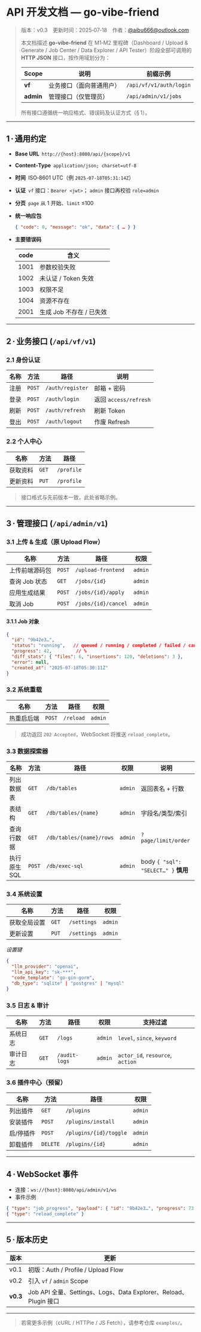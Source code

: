 # API 开发文档 — go-vibe-friend

> 版本：v0.3 更新时间：2025‑07‑18 作者：[@aibu666@outlook.com](https://github.com/wssab314)
>
> 本文档描述 **go‑vibe‑friend** 在 M1‑M2 里程碑（Dashboard / Upload & Generate / Job Center / Data Explorer / API Tester）阶段全部可调用的 **HTTP JSON** 接口，按作用域划分为：
>
> | Scope     | 说明           | 前缀示例                    |
> | --------- | ------------ | ----------------------- |
> | **vf**    | 业务接口（面向普通用户） | `/api/vf/v1/auth/login` |
> | **admin** | 管理接口（仅管理员）   | `/api/admin/v1/jobs`    |
>
> 所有接口遵循统一响应格式、错误码及认证方式（§ 1）。

---

## 1 · 通用约定

* **Base URL** `http://{host}:8080/api/{scope}/v1`
* **Content‑Type** `application/json; charset=utf‑8`
* **时间** ISO‑8601 UTC（例 `2025‑07‑18T05:31:14Z`）
* **认证** `vf` 接口：`Bearer <jwt>`； `admin` 接口再校验 `role=admin`
* **分页** `page` 从 1 开始、`limit` ≤100
* **统一响应包**

  ```json
  { "code": 0, "message": "ok", "data": { … } }
  ```
* **主要错误码**

  | code | 含义               |
    | ---- | ---------------- |
  | 1001 | 参数校验失败           |
  | 1002 | 未认证 / Token 失效   |
  | 1003 | 权限不足             |
  | 1004 | 资源不存在            |
  | 2001 | 生成 Job 不存在 / 已失效 |

---

## 2 · 业务接口 (`/api/vf/v1`)

### 2.1 身份认证

| 名称 | 方法     | 路径               | 说明                  |
| -- | ------ | ---------------- | ------------------- |
| 注册 | `POST` | `/auth/register` | 邮箱 + 密码             |
| 登录 | `POST` | `/auth/login`    | 返回 `access/refresh` |
| 刷新 | `POST` | `/auth/refresh`  | 刷新 Token            |
| 登出 | `POST` | `/auth/logout`   | 作废 Refresh          |

### 2.2 个人中心

| 名称   | 方法    | 路径         |
| ---- | ----- | ---------- |
| 获取资料 | `GET` | `/profile` |
| 更新资料 | `PUT` | `/profile` |

> 接口格式与先前版本一致，此处省略示例。

---

## 3 · 管理接口 (`/api/admin/v1`)

### 3.1 上传 & 生成（原 Upload Flow）

| 名称        | 方法     | 路径                  | 权限      |
| --------- | ------ | ------------------- | ------- |
| 上传前端源码包   | `POST` | `/upload-frontend`  | `admin` |
| 查询 Job 状态 | `GET`  | `/jobs/{id}`        | `admin` |
| 应用生成结果    | `POST` | `/jobs/{id}/apply`  | `admin` |
| 取消 Job    | `POST` | `/jobs/{id}/cancel` | `admin` |

#### 3.1.1 Job 对象

```json
{
  "id": "9b42e3…",
  "status": "running",   // queued / running / completed / failed / cancelled
  "progress": 42,         // %
  "diff_stats": { "files": 6, "insertions": 120, "deletions": 3 },
  "error": null,
  "created_at": "2025-07-18T05:30:11Z"
}
```

### 3.2 系统重载

| 名称    | 方法     | 路径        | 权限      |
| ----- | ------ | --------- | ------- |
| 热重启后端 | `POST` | `/reload` | `admin` |

> 成功返回 `202 Accepted`，WebSocket 将推送 `reload_complete`。

### 3.3 数据探索器

| 名称       | 方法     | 路径                       | 权限      | 说明                                 |
| -------- | ------ | ------------------------ | ------- | ---------------------------------- |
| 列出数据表    | `GET`  | `/db/tables`             | `admin` | 返回表名 + 行数                          |
| 表结构      | `GET`  | `/db/tables/{name}`      | `admin` | 字段名/类型/索引                          |
| 查询行数据    | `GET`  | `/db/tables/{name}/rows` | `admin` | `?page/limit/order`                |
| 执行原生 SQL | `POST` | `/db/exec-sql`           | `admin` | body `{ "sql": "SELECT…" }` **慎用** |

### 3.4 系统设置

| 名称     | 方法    | 路径          | 权限      |
| ------ | ----- | ----------- | ------- |
| 获取全局设置 | `GET` | `/settings` | `admin` |
| 更新设置   | `PUT` | `/settings` | `admin` |

*设置键*

```json
{
  "llm_provider": "openai",
  "llm_api_key": "sk-***",
  "code_template": "go-gin-gorm",
  "db_type": "sqlite" | "postgres" | "mysql"
}
```

### 3.5 日志 & 审计

| 名称   | 方法    | 路径            | 权限      | 支持过滤                             |
| ---- | ----- | ------------- | ------- | -------------------------------- |
| 系统日志 | `GET` | `/logs`       | `admin` | `level`, `since`, `keyword`      |
| 审计日志 | `GET` | `/audit-logs` | `admin` | `actor_id`, `resource`, `action` |

### 3.6 插件中心（预留）

| 名称    | 方法       | 路径                     | 权限      |
| ----- | -------- | ---------------------- | ------- |
| 列出插件  | `GET`    | `/plugins`             | `admin` |
| 安装插件  | `POST`   | `/plugins/install`     | `admin` |
| 启/停插件 | `POST`   | `/plugins/{id}/toggle` | `admin` |
| 卸载插件  | `DELETE` | `/plugins/{id}`        | `admin` |

---

## 4 · WebSocket 事件

* 连接：`ws://{host}:8080/api/admin/v1/ws`
* 事件示例

```json
{ "type": "job_progress", "payload": { "id": "9b42e3…", "progress": 73 } }
{ "type": "reload_complete" }
```

---

## 5 · 版本历史

| 版本       | 更新                                                      |
| -------- | ------------------------------------------------------- |
| v0.1     | 初版：Auth / Profile / Upload Flow                         |
| v0.2     | 引入 `vf` / `admin` Scope                                 |
| **v0.3** | Job API 全量、Settings、Logs、Data Explorer、Reload、Plugin 接口 |

---

> 若需更多示例（cURL / HTTPie / JS Fetch），请参考仓库 `examples/`。
